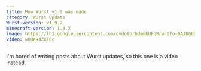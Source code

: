 ```yaml
---
title: How Wurst v1.9 was made
category: Wurst Update
Wurst-version: v1.9.2
minecraft-version: 1.8.X
image: https://lh3.googleusercontent.com/qvdo9brbUmmkUFqRrw_Gfo-9AJDG0GzXMrQbQ9HcZjfmyeF6Sb9SAVdVSOotgKqLYqcTi2TSTxeYskTRKmsndT6RpR1t4eDw9oSfkbNm-b1KkCT2pXqo9nVLqbRl_qBM0mLG79VWTPz-l8NsFVemYX_I2Housf9reaEiENEu9Q_sM7mxIsrnDsS6scxT29wKv6Sl7TeRcM7dvYuiOlvIM5g9ScCVVRTWFcJLy_EDkEeLs-d_2kGIhpHeqxZ81bURzMS4sivPkZUciOglGKtYc9OhJTDYQMz8Tbw8cXukgwfeXQ5-v00yxGaG5yiHVUgUJooIVN_wQttzTjOMXkR9eMndKQtDij_HvzWp6C81is2Kne04UCjbkoUSXPjFgpfhXfpUJDm4fcCsgIdhiONjKSt4KoYFu-aMQy49RD_jrwaYHrNw__QM0NMQUIIeoBZ1QjRYIEWOwIsKtkx_wt9BfxRD4KfSeOUW6NdVtRBi4mkLctdYhr2KpDwVuLC5BmcO6ZCt5mi79uG9Yl3XolCOcVcKa1VJnA0UINNroMFLj4Zaqh5gyDVgHIkvpZMM1ntVz03pAgaozJccN7dZ6hR-5zxfPIjx2-UPTNb6xP6mV6mrL_AL=w1280-h720-no
video: wQBe94ZXT6c
---
```

I'm bored of writing posts about Wurst updates, so this one is a video instead.

